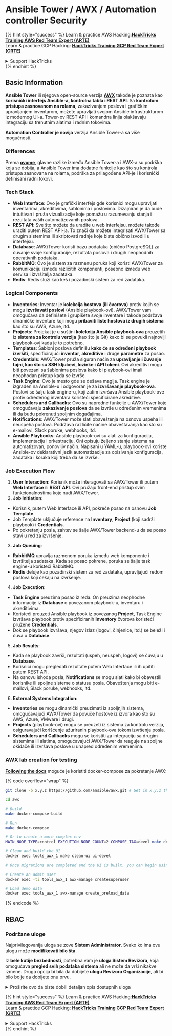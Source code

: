 # Ansible Tower / AWX / Automation controller Security

{% hint style="success" %}
Learn & practice AWS Hacking:<img src="../.gitbook/assets/image (1) (1) (1).png" alt="" data-size="line">[**HackTricks Training AWS Red Team Expert (ARTE)**](https://training.hacktricks.xyz/courses/arte)<img src="../.gitbook/assets/image (1) (1) (1).png" alt="" data-size="line">\
Learn & practice GCP Hacking: <img src="../.gitbook/assets/image (2).png" alt="" data-size="line">[**HackTricks Training GCP Red Team Expert (GRTE)**<img src="../.gitbook/assets/image (2).png" alt="" data-size="line">](https://training.hacktricks.xyz/courses/grte)

<details>

<summary>Support HackTricks</summary>

* Check the [**subscription plans**](https://github.com/sponsors/carlospolop)!
* **Join the** 💬 [**Discord group**](https://discord.gg/hRep4RUj7f) or the [**telegram group**](https://t.me/peass) or **follow** us on **Twitter** 🐦 [**@hacktricks\_live**](https://twitter.com/hacktricks_live)**.**
* **Share hacking tricks by submitting PRs to the** [**HackTricks**](https://github.com/carlospolop/hacktricks) and [**HackTricks Cloud**](https://github.com/carlospolop/hacktricks-cloud) github repos.

</details>
{% endhint %}

## Basic Information

**Ansible Tower** ili njegova open-source verzija [**AWX**](https://github.com/ansible/awx) takođe je poznata kao **korisnički interfejs Ansible-a, kontrolna tabla i REST API**. Sa **kontrolom pristupa zasnovanom na rolama**, zakazivanjem poslova i grafičkim upravljanjem inventarom, možete upravljati svojom Ansible infrastrukturom iz modernog UI-a. Tower-ov REST API i komandna linija olakšavaju integraciju sa trenutnim alatima i radnim tokovima.

**Automation Controller je novija** verzija Ansible Tower-a sa više mogućnosti.

### Differences

Prema [**ovome**](https://blog.devops.dev/ansible-tower-vs-awx-under-the-hood-65cfec78db00), glavne razlike između Ansible Tower-a i AWX-a su podrška koja se dobija, a Ansible Tower ima dodatne funkcije kao što su kontrola pristupa zasnovana na rolama, podrška za prilagođene API-je i korisnički definisani radni tokovi.

### Tech Stack

* **Web Interface**: Ovo je grafički interfejs gde korisnici mogu upravljati inventarima, akreditivima, šablonima i poslovima. Dizajniran je da bude intuitivan i pruža vizualizacije koje pomažu u razumevanju stanja i rezultata vaših automatizovanih poslova.
* **REST API**: Sve što možete da uradite u web interfejsu, možete takođe uraditi putem REST API-ja. To znači da možete integrisati AWX/Tower sa drugim sistemima ili skriptovati radnje koje biste obično izvodili u interfejsu.
* **Database**: AWX/Tower koristi bazu podataka (obično PostgreSQL) za čuvanje svoje konfiguracije, rezultata poslova i drugih neophodnih operativnih podataka.
* **RabbitMQ**: Ovo je sistem za razmenu poruka koji koristi AWX/Tower za komunikaciju između različitih komponenti, posebno između web servisa i izvršitelja zadataka.
* **Redis**: Redis služi kao keš i pozadinski sistem za red zadataka.

### Logical Components

* **Inventories**: Inventar je **kolekcija hostova (ili čvorova)** protiv kojih se mogu **izvršavati poslovi** (Ansible playbook-ovi). AWX/Tower vam omogućava da definišete i grupišete svoje inventare i takođe podržava dinamičke inventare koji mogu **pribaviti liste hostova iz drugih sistema** kao što su AWS, Azure, itd.
* **Projects**: Projekat je u suštini **kolekcija Ansible playbook-ova** preuzetih iz **sistema za kontrolu verzija** (kao što je Git) kako bi se povukli najnoviji playbook-ovi kada je to potrebno.
* **Templates**: Šabloni poslova definišu **kako će se određeni playbook izvršiti**, specificirajući **inventar**, **akreditive** i druge **parametre** za posao.
* **Credentials**: AWX/Tower pruža siguran način za **upravljanje i čuvanje tajni, kao što su SSH ključevi, lozinke i API tokeni**. Ovi akreditivi mogu biti povezani sa šablonima poslova kako bi playbook-ovi imali neophodan pristup kada se izvrše.
* **Task Engine**: Ovo je mesto gde se dešava magija. Task engine je izgrađen na Ansible-u i odgovoran je za **izvršavanje playbook-ova**. Poslovi se šalju task engine-u, koji zatim izvršava Ansible playbook-ove protiv određenog inventara koristeći specificirane akreditive.
* **Schedulers and Callbacks**: Ovo su napredne funkcije u AWX/Tower koje omogućavaju **zakazivanje poslova** da se izvrše u određenim vremenima ili da budu pokrenuti spoljnim događajima.
* **Notifications**: AWX/Tower može slati obaveštenja na osnovu uspeha ili neuspeha poslova. Podržava različite načine obaveštavanja kao što su e-mailovi, Slack poruke, webhooks, itd.
* **Ansible Playbooks**: Ansible playbook-ovi su alati za konfiguraciju, implementaciju i orkestraciju. Oni opisuju željeno stanje sistema na automatizovan, ponovljiv način. Napisani u YAML-u, playbook-ovi koriste Ansible-ov deklarativni jezik automatizacije za opisivanje konfiguracija, zadataka i koraka koji treba da se izvrše.

### Job Execution Flow

1. **User Interaction**: Korisnik može interagovati sa AWX/Tower ili putem **Web Interface** ili **REST API**. Ovi pružaju front-end pristup svim funkcionalnostima koje nudi AWX/Tower.
2. **Job Initiation**:
* Korisnik, putem Web Interface ili API, pokreće posao na osnovu **Job Template**.
* Job Template uključuje reference na **Inventory**, **Project** (koji sadrži playbook) i **Credentials**.
* Po pokretanju posla, zahtev se šalje AWX/Tower backend-u da se posao stavi u red za izvršenje.
3. **Job Queuing**:
* **RabbitMQ** upravlja razmenom poruka između web komponente i izvršitelja zadataka. Kada se posao pokrene, poruka se šalje task engine-u koristeći RabbitMQ.
* **Redis** deluje kao pozadinski sistem za red zadataka, upravljajući redom poslova koji čekaju na izvršenje.
4. **Job Execution**:
* **Task Engine** preuzima posao iz reda. On preuzima neophodne informacije iz **Database** o povezanom playbook-u, inventaru i akreditivima.
* Koristeći preuzeti Ansible playbook iz povezanog **Project**, Task Engine izvršava playbook protiv specificiranih **Inventory** čvorova koristeći pružene **Credentials**.
* Dok se playbook izvršava, njegov izlaz (logovi, činjenice, itd.) se beleži i čuva u **Database**.
5. **Job Results**:
* Kada se playbook završi, rezultati (uspeh, neuspeh, logovi) se čuvaju u **Database**.
* Korisnici mogu pregledati rezultate putem Web Interface ili ih upititi putem REST API.
* Na osnovu ishoda posla, **Notifications** se mogu slati kako bi obavestili korisnike ili spoljne sisteme o statusu posla. Obaveštenja mogu biti e-mailovi, Slack poruke, webhooks, itd.
6. **External Systems Integration**:
* **Inventories** se mogu dinamički preuzimati iz spoljnjih sistema, omogućavajući AWX/Tower da povuče hostove iz izvora kao što su AWS, Azure, VMware i drugi.
* **Projects** (playbook-ovi) mogu se preuzeti iz sistema za kontrolu verzija, osiguravajući korišćenje ažuriranih playbook-ova tokom izvršenja posla.
* **Schedulers and Callbacks** mogu se koristiti za integraciju sa drugim sistemima ili alatima, omogućavajući AWX/Tower da reaguje na spoljne okidače ili izvršava poslove u unapred određenim vremenima.

### AWX lab creation for testing

[**Following the docs**](https://github.com/ansible/awx/blob/devel/tools/docker-compose/README.md) moguće je koristiti docker-compose za pokretanje AWX: 

{% code overflow="wrap" %}
```bash
git clone -b x.y.z https://github.com/ansible/awx.git # Get in x.y.z the latest release version

cd awx

# Build
make docker-compose-build

# Run
make docker-compose

# Or to create a more complex env
MAIN_NODE_TYPE=control EXECUTION_NODE_COUNT=2 COMPOSE_TAG=devel make docker-compose

# Clean and build the UI
docker exec tools_awx_1 make clean-ui ui-devel

# Once migrations are completed and the UI is built, you can begin using AWX. The UI can be reached in your browser at https://localhost:8043/#/home, and the API can be found at https://localhost:8043/api/v2.

# Create an admin user
docker exec -ti tools_awx_1 awx-manage createsuperuser

# Load demo data
docker exec tools_awx_1 awx-manage create_preload_data
```
{% endcode %}

## RBAC

### Podržane uloge

Najprivilegovanija uloga se zove **Sistem Administrator**. Svako ko ima ovu ulogu može **modifikovati bilo šta**.

Iz **bele kutije bezbednosti**, potrebna vam je **uloga Sistem Revizora**, koja omogućava **pregled svih podataka sistema** ali ne može da vrši nikakve izmene. Druga opcija bi bila da dobijete **ulogu Revizora Organizacije**, ali bi bilo bolje da dobijete onu prvu.

<details>

<summary>Proširite ovo da biste dobili detaljan opis dostupnih uloga</summary>

1. **Sistem Administrator**:
* Ovo je superkorisnička uloga sa dozvolama za pristup i modifikaciju bilo kog resursa u sistemu.
* Mogu upravljati svim organizacijama, timovima, projektima, inventarima, šablonima poslova, itd.
2. **Sistem Revizor**:
* Korisnici sa ovom ulogom mogu da vide sve podatke sistema, ali ne mogu da vrše nikakve izmene.
* Ova uloga je dizajnirana za usklađenost i nadzor.
3. **Uloge Organizacije**:
* **Admin**: Potpuna kontrola nad resursima organizacije.
* **Revizor**: Pristup samo za pregled resursa organizacije.
* **Član**: Osnovno članstvo u organizaciji bez specifičnih dozvola.
* **Izvrši**: Može pokretati šablone poslova unutar organizacije.
* **Čitaj**: Može pregledati resurse organizacije.
4. **Uloge Projekta**:
* **Admin**: Može upravljati i modifikovati projekat.
* **Koristi**: Može koristiti projekat u šablonu posla.
* **Ažuriraj**: Može ažurirati projekat koristeći SCM (kontrola verzija).
5. **Uloge Inventara**:
* **Admin**: Može upravljati i modifikovati inventar.
* **Ad Hoc**: Može pokretati ad hoc komande na inventaru.
* **Ažuriraj**: Može ažurirati izvor inventara.
* **Koristi**: Može koristiti inventar u šablonu posla.
* **Čitaj**: Pristup samo za pregled.
6. **Uloge Šablona Posla**:
* **Admin**: Može upravljati i modifikovati šablon posla.
* **Izvrši**: Može pokrenuti posao.
* **Čitaj**: Pristup samo za pregled.
7. **Uloge Akreditiva**:
* **Admin**: Može upravljati i modifikovati akreditive.
* **Koristi**: Može koristiti akreditive u šablonima poslova ili drugim relevantnim resursima.
* **Čitaj**: Pristup samo za pregled.
8. **Uloge Tima**:
* **Član**: Deo tima, ali bez specifičnih dozvola.
* **Admin**: Može upravljati članovima tima i povezanim resursima.
9. **Uloge Radnog Tok**:
* **Admin**: Može upravljati i modifikovati radni tok.
* **Izvrši**: Može pokrenuti radni tok.
* **Čitaj**: Pristup samo za pregled.

</details>

{% hint style="success" %}
Learn & practice AWS Hacking:<img src="../.gitbook/assets/image (1) (1) (1).png" alt="" data-size="line">[**HackTricks Training AWS Red Team Expert (ARTE)**](https://training.hacktricks.xyz/courses/arte)<img src="../.gitbook/assets/image (1) (1) (1).png" alt="" data-size="line">\
Learn & practice GCP Hacking: <img src="../.gitbook/assets/image (2).png" alt="" data-size="line">[**HackTricks Training GCP Red Team Expert (GRTE)**<img src="../.gitbook/assets/image (2).png" alt="" data-size="line">](https://training.hacktricks.xyz/courses/grte)

<details>

<summary>Support HackTricks</summary>

* Check the [**subscription plans**](https://github.com/sponsors/carlospolop)!
* **Join the** 💬 [**Discord group**](https://discord.gg/hRep4RUj7f) or the [**telegram group**](https://t.me/peass) or **follow** us on **Twitter** 🐦 [**@hacktricks\_live**](https://twitter.com/hacktricks_live)**.**
* **Share hacking tricks by submitting PRs to the** [**HackTricks**](https://github.com/carlospolop/hacktricks) and [**HackTricks Cloud**](https://github.com/carlospolop/hacktricks-cloud) github repos.

</details>
{% endhint %}
